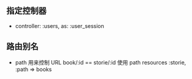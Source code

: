 
## 指定控制器
* controller: :users,  as: :user_session

## 路由别名
* path 用来控制 URL
book/:id == storie/:id
使用 path
resources :storie, :path => books


